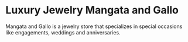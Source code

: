 # Luxury Jewelry Mangata and Gallo
 Mangata and Gallo is a jewelry store that specializes in special occasions like engagements, weddings and anniversaries.
